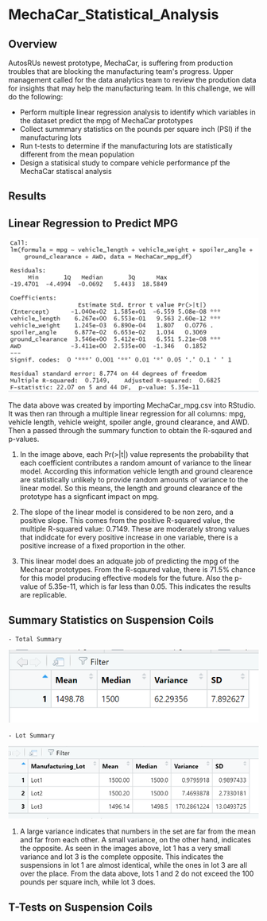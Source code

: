 # MechaCar_Statistical_Analysis

## Overview 
AutosRUs newest prototype, MechaCar, is suffering from production troubles that are blocking the manufacturing team's progress.  Upper management called for the data analytics team to review the prodution data for insights that may help the manufacturing team.  In this challenge, we will do the following:
- Perform multiple linear regression analysis to identify which variables in the dataset predict the mpg of MechaCar prototypes
- Collect summmary statistics on the pounds per square inch (PSI) if the  manufacturing lots
- Run t-tests to determine if the manufacturing lots are statistically different from the mean population
- Design a statisical study to compare vehicle performance pf the MechaCar statiscal analysis


## Results

## Linear Regression to Predict MPG

![image](https://github.com/snkty8/MechaCar_Statistical_Analysis/blob/main/images/Linear_Regression_to_Predict_MPG_Stats.png)


The data above was created by importing MechaCar_mpg.csv into RStudio.  It was then ran through a multiple linear regression for all columns: mpg, vehicle length, vehicle weight, spoiler angle, ground clearance, and AWD.  Then a passed through the summary function to obtain the R-sqaured and p-values.

1. In the image above, each Pr(>|t|) value represents the probability that each coefficient contributes a random amount of variance to the linear model. According this information vehicle length and ground clearence are statistically unlikely to provide random amounts of variance to the linear model.  So this means, the length and ground clearance of the prototype has a signficant impact on mpg. 

2. The slope of the linear model is considered to be non zero, and a positive slope.  This comes from the positive R-squared value, the multiple R-squared value: 0.7149.  These are moderately strong values that indidcate for every positive increase in one variable, there is a positive increase of a fixed proportion in the other. 

3. This linear model does an adquate job of predicting the mpg of the Mechacar prototypes. From the R-sqaured value, there is 71.5% chance for this model producing effective models for the future.  Also the p-value of 5.35e-11, which is far less than 0.05.  This indicates the results are replicable.


## Summary Statistics on Suspension Coils

    - Total Summary
![image](https://github.com/snkty8/MechaCar_Statistical_Analysis/blob/main/images/total_summary.png)

    - Lot Summary
![image](https://github.com/snkty8/MechaCar_Statistical_Analysis/blob/main/images/lot_summary.png)

1. A large variance indicates that numbers in the set are far from the mean and far from each other. A small variance, on the other hand, indicates the opposite. As seen in the images above, lot 1 has a very small variance and lot 3 is the complete opposite. This indicates the suspensions in lot 1 are almost identical, while the ones in lot 3 are all over the place.  From the data above, lots 1 and 2 do not exceed the 100 pounds per square inch, while lot 3 does.    

## T-Tests on Suspension Coils